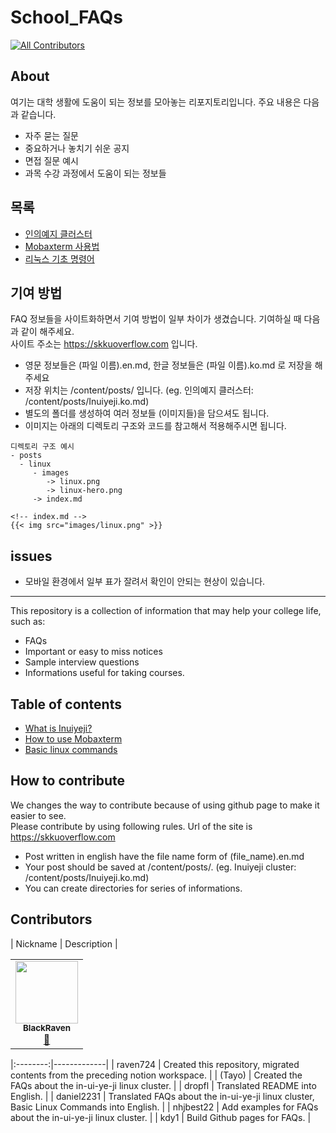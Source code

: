 # School_FAQs
<!-- ALL-CONTRIBUTORS-BADGE:START - Do not remove or modify this section -->
[![All Contributors](https://img.shields.io/badge/all_contributors-1-orange.svg?style=flat-square)](#contributors-)
<!-- ALL-CONTRIBUTORS-BADGE:END -->

## About

여기는 대학 생활에 도움이 되는 정보를 모아놓는 리포지토리입니다. 주요 내용은 다음과 같습니다.

* 자주 묻는 질문
* 중요하거나 놓치기 쉬운 공지
* 면접 질문 예시
* 과목 수강 과정에서 도움이 되는 정보들     

## 목록
- [인의예지 클러스터](/content/posts/Inuiyeji.ko.md)
- [Mobaxterm 사용법](/content/posts/mobaxterm.ko.md)
- [리눅스 기초 명령어](/content/posts/linux/list.ko.md)


## 기여 방법

FAQ 정보들을 사이트화하면서 기여 방법이 일부 차이가 생겼습니다. 기여하실 때 다음과 같이 해주세요.     
사이트 주소는 https://skkuoverflow.com 입니다.

- 영문 정보들은 (파일 이름).en.md, 한글 정보들은 (파일 이름).ko.md 로 저장을 해주세요
- 저장 위치는 /content/posts/ 입니다. (eg. 인의예지 클러스터: /content/posts/Inuiyeji.ko.md)
- 별도의 폴더를 생성하여 여러 정보들 (이미지들)을 담으셔도 됩니다.
- 이미지는 아래의 디렉토리 구조와 코드를 참고해서 적용해주시면 됩니다.     
```
디렉토리 구조 예시
- posts
  - linux
     - images
        -> linux.png
        -> linux-hero.png
     -> index.md
```

```
<!-- index.md -->
{{< img src="images/linux.png" >}}
```


## issues
- 모바일 환경에서 일부 표가 잘려서 확인이 안되는 현상이 있습니다.


--------------------

This repository is a collection of information that may help your college life, such as:

* FAQs
* Important or easy to miss notices
* Sample interview questions
* Informations useful for taking courses.

## Table of contents
- [What is Inuiyeji?](/content/posts/Inuiyeji.en.md)
- [How to use Mobaxterm](/content/posts/mobaxterm.en.md)
- [Basic linux commands](/content/posts/linux/list.en.md)


## How to contribute

We changes the way to contribute because of using github page to make it easier to see.     
Please contribute by using following rules. Url of the site is https://skkuoverflow.com

- Post written in english have the file name form of (file_name).en.md
- Your post should be saved at /content/posts/. (eg. Inuiyeji cluster: /content/posts/Inuiyeji.ko.md)
- You can create directories for series of informations.

## Contributors

| Nickname | Description |
<!-- ALL-CONTRIBUTORS-LIST:START - Do not remove or modify this section -->
<!-- prettier-ignore-start -->
<!-- markdownlint-disable -->
<table>
  <tr>
    <td align="center"><a href="https://github.com/raven724"><img src="https://avatars.githubusercontent.com/u/39472872?v=4?s=100" width="100px;" alt=""/><br /><sub><b>BlackRaven</b></sub></a><br /><a href="#projectManagement-raven724" title="Project Management">📆</a></td>
  </tr>
</table>

<!-- markdownlint-restore -->
<!-- prettier-ignore-end -->

<!-- ALL-CONTRIBUTORS-LIST:END -->
|:--------:|-------------|
| raven724 | Created this repository, migrated contents from the preceding notion workspace. |
|  (Tayo)  | Created the FAQs about the in-ui-ye-ji linux cluster. |
|  dropfl  | Translated README into English. |
|  daniel2231  | Translated FAQs about the in-ui-ye-ji linux cluster, Basic Linux Commands into English. |
| nhjbest22 | Add examples for FAQs about the in-ui-ye-ji linux cluster. |
| kdy1 | Build Github pages for FAQs. |
